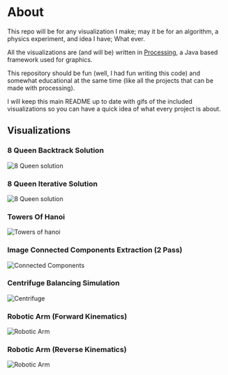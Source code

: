 # About
This repo will be for any visualization I make; may it be for an algorithm, a physics experiment, and idea I have; What ever.

All the visualizations are (and will be) written in [Processing](https://processing.org/), a Java based framework used for graphics.

This repository should be fun (well, I had fun writing this code) and somewhat educational at the same time (like all the projects that can be made with processing).

I will keep this main README up to date with gifs of the included visualizations so you can have a quick idea of what every project is about.

## Visualizations
### 8 Queen Backtrack Solution
![8 Queen solution](https://i.imgur.com/apOnQZa.gif)

### 8 Queen Iterative Solution
![8 Queen solution](https://i.imgur.com/Cl7YXJv.gif)

### Towers Of Hanoi
![Towers of hanoi](https://i.imgur.com/uEbhmlS.gif)

### Image Connected Components Extraction (2 Pass)
![Connected Components](https://i.imgur.com/UOR3k48.gif)

### Centrifuge Balancing Simulation
![Centrifuge](https://i.imgur.com/OCnbZ1F.gif)

### Robotic Arm (Forward Kinematics)
![Robotic Arm](https://i.imgur.com/Rnc5H92.gif)

### Robotic Arm (Reverse Kinematics)
![Robotic Arm](https://i.imgur.com/vWU39Bi.gif)

